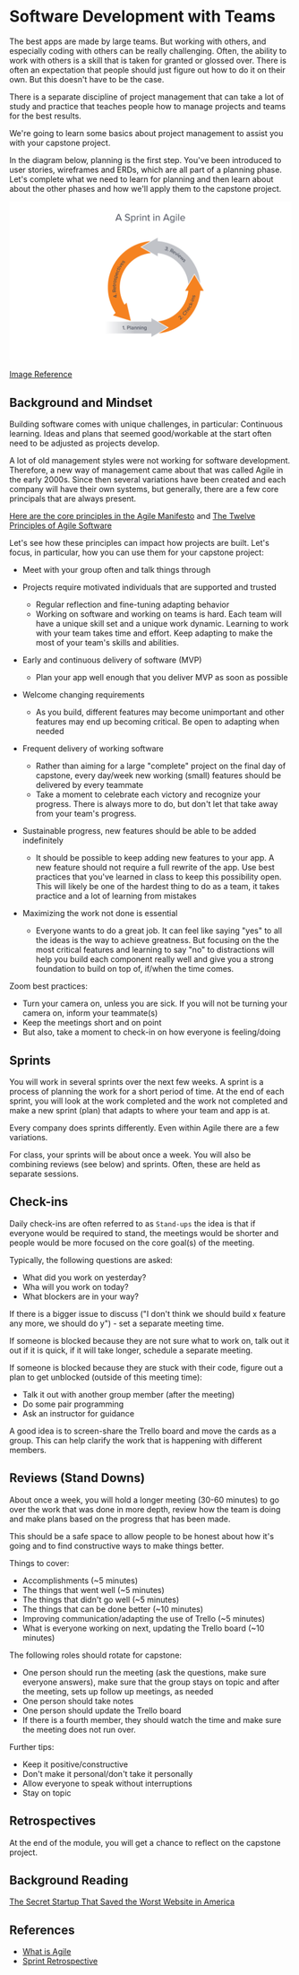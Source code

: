 # Software Development with Teams

The best apps are made by large teams. But working with others, and especially coding with others can be really challenging. Often, the ability to work with others is a skill that is taken for granted or glossed over. There is often an expectation that people should just figure out how to do it on their own. But this doesn't have to be the case.

There is a separate discipline of project management that can take a lot of study and practice that teaches people how to manage projects and teams for the best results.

We're going to learn some basics about project management to assist you with your capstone project.

In the diagram below, planning is the first step. You've been introduced to user stories, wireframes and ERDs, which are all part of a planning phase. Let's complete what we need to learn for planning and then learn about about the other phases and how we'll apply them to the capstone project.

![Agile Sprint Cycle](./assets/agile-sprint-cycle.png)

[Image Reference](https://www.workfront.com/project-management/methodologies/scrum/sprints)

## Background and Mindset

Building software comes with unique challenges, in particular: Continuous learning. Ideas and plans that seemed good/workable at the start often need to be adjusted as projects develop.

A lot of old management styles were not working for software development. Therefore, a new way of management came about that was called Agile in the early 2000s. Since then several variations have been created and each company will have their own systems, but generally, there are a few core principals that are always present.

[Here are the core principles in the Agile Manifesto](https://agilemanifesto.org) and [The Twelve Principles of Agile Software](https://agilemanifesto.org/principles.html)

Let's see how these principles can impact how projects are built. Let's focus, in particular, how you can use them for your capstone project:

- Meet with your group often and talk things through
- Projects require motivated individuals that are supported and trusted

  - Regular reflection and fine-tuning adapting behavior
  - Working on software and working on teams is hard. Each team will have a unique skill set and a unique work dynamic. Learning to work with your team takes time and effort. Keep adapting to make the most of your team's skills and abilities.

- Early and continuous delivery of software (MVP)
  - Plan your app well enough that you deliver MVP as soon as possible
- Welcome changing requirements
  - As you build, different features may become unimportant and other features may end up becoming critical. Be open to adapting when needed
- Frequent delivery of working software

  - Rather than aiming for a large "complete" project on the final day of capstone, every day/week new working (small) features should be delivered by every teammate
  - Take a moment to celebrate each victory and recognize your progress. There is always more to do, but don't let that take away from your team's progress.

- Sustainable progress, new features should be able to be added indefinitely
  - It should be possible to keep adding new features to your app. A new feature should not require a full rewrite of the app. Use best practices that you've learned in class to keep this possibility open. This will likely be one of the hardest thing to do as a team, it takes practice and a lot of learning from mistakes
- Maximizing the work not done is essential
  - Everyone wants to do a great job. It can feel like saying "yes" to all the ideas is the way to achieve greatness. But focusing on the the most critical features and learning to say "no" to distractions will help you build each component really well and give you a strong foundation to build on top of, if/when the time comes.

Zoom best practices:

- Turn your camera on, unless you are sick. If you will not be turning your camera on, inform your teammate(s)
- Keep the meetings short and on point
- But also, take a moment to check-in on how everyone is feeling/doing

## Sprints

You will work in several sprints over the next few weeks. A sprint is a process of planning the work for a short period of time. At the end of each sprint, you will look at the work completed and the work not completed and make a new sprint (plan) that adapts to where your team and app is at.

Every company does sprints differently. Even within Agile there are a few variations.

For class, your sprints will be about once a week. You will also be combining reviews (see below) and sprints. Often, these are held as separate sessions.

## Check-ins

Daily check-ins are often referred to as `Stand-ups` the idea is that if everyone would be required to stand, the meetings would be shorter and people would be more focused on the core goal(s) of the meeting.

Typically, the following questions are asked:

- What did you work on yesterday?
- Wha will you work on today?
- What blockers are in your way?

If there is a bigger issue to discuss ("I don't think we should build x feature any more, we should do y") - set a separate meeting time.

If someone is blocked because they are not sure what to work on, talk out it out if it is quick, if it will take longer, schedule a separate meeting.

If someone is blocked because they are stuck with their code, figure out a plan to get unblocked (outside of this meeting time):

- Talk it out with another group member (after the meeting)
- Do some pair programming
- Ask an instructor for guidance

A good idea is to screen-share the Trello board and move the cards as a group. This can help clarify the work that is happening with different members.

## Reviews (Stand Downs)

About once a week, you will hold a longer meeting (30-60 minutes) to go over the work that was done in more depth, review how the team is doing and make plans based on the progress that has been made.

This should be a safe space to allow people to be honest about how it's going and to find constructive ways to make things better.

Things to cover:

- Accomplishments (~5 minutes)
- The things that went well (~5 minutes)
- The things that didn't go well (~5 minutes)
- The things that can be done better (~10 minutes)
- Improving communication/adapting the use of Trello (~5 minutes)
- What is everyone working on next, updating the Trello board (~10 minutes)

The following roles should rotate for capstone:

- One person should run the meeting (ask the questions, make sure everyone answers), make sure that the group stays on topic and after the meeting, sets up follow up meetings, as needed
- One person should take notes
- One person should update the Trello board
- If there is a fourth member, they should watch the time and make sure the meeting does not run over.

Further tips:

- Keep it positive/constructive
- Don't make it personal/don't take it personally
- Allow everyone to speak without interruptions
- Stay on topic

## Retrospectives

At the end of the module, you will get a chance to reflect on the capstone project.

## Background Reading

[The Secret Startup That Saved the Worst Website in America](https://www.theatlantic.com/technology/archive/2015/07/the-secret-startup-saved-healthcare-gov-the-worst-website-in-america/397784/)

## References

- [What is Agile](https://www.workfront.com/project-management/methodologies/scrum/sprints)
- [Sprint Retrospective](https://plan.io/blog/sprint-retrospective/)
